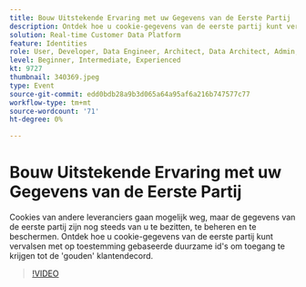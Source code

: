 ```yaml
---
title: Bouw Uitstekende Ervaring met uw Gegevens van de Eerste Partij
description: Ontdek hoe u cookie-gegevens van de eerste partij kunt vervalsen met op toestemming gebaseerde duurzame id's om toegang te krijgen tot de gouden klantendecord.
solution: Real-time Customer Data Platform
feature: Identities
role: User, Developer, Data Engineer, Architect, Data Architect, Admin, Leader
level: Beginner, Intermediate, Experienced
kt: 9727
thumbnail: 340369.jpeg
type: Event
source-git-commit: edd0bdb28a9b3d065a64a95af6a216b747577c77
workflow-type: tm+mt
source-wordcount: '71'
ht-degree: 0%

---
```


# Bouw Uitstekende Ervaring met uw Gegevens van de Eerste Partij

Cookies van andere leveranciers gaan mogelijk weg, maar de gegevens van de eerste partij zijn nog steeds van u te bezitten, te beheren en te beschermen. Ontdek hoe u cookie-gegevens van de eerste partij kunt vervalsen met op toestemming gebaseerde duurzame id&#39;s om toegang te krijgen tot de &#39;gouden&#39; klantendecord.

>[!VIDEO](https://video.tv.adobe.com/v/340369/?quality=12&learn=on)
